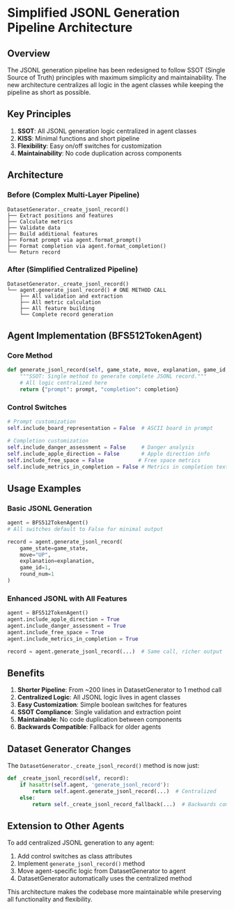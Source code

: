 # Simplified JSONL Generation Pipeline Architecture

## Overview

The JSONL generation pipeline has been redesigned to follow SSOT (Single Source of Truth) principles with maximum simplicity and maintainability. The new architecture centralizes all logic in the agent classes while keeping the pipeline as short as possible.

## Key Principles

1. **SSOT**: All JSONL generation logic centralized in agent classes
2. **KISS**: Minimal functions and short pipeline
3. **Flexibility**: Easy on/off switches for customization
4. **Maintainability**: No code duplication across components

## Architecture

### Before (Complex Multi-Layer Pipeline)
```
DatasetGenerator._create_jsonl_record()
├── Extract positions and features
├── Calculate metrics
├── Validate data
├── Build additional features
├── Format prompt via agent.format_prompt()
├── Format completion via agent.format_completion()
└── Return record
```

### After (Simplified Centralized Pipeline)
```
DatasetGenerator._create_jsonl_record()
└── agent.generate_jsonl_record() # ONE METHOD CALL
    ├── All validation and extraction
    ├── All metric calculation  
    ├── All feature building
    └── Complete record generation
```

## Agent Implementation (BFS512TokenAgent)

### Core Method
```python
def generate_jsonl_record(self, game_state, move, explanation, game_id, round_num):
    """SSOT: Single method to generate complete JSONL record."""
    # All logic centralized here
    return {"prompt": prompt, "completion": completion}
```

### Control Switches
```python
# Prompt customization
self.include_board_representation = False  # ASCII board in prompt

# Completion customization  
self.include_danger_assessment = False     # Danger analysis
self.include_apple_direction = False       # Apple direction info
self.include_free_space = False           # Free space metrics
self.include_metrics_in_completion = False # Metrics in completion text
```

## Usage Examples

### Basic JSONL Generation
```python
agent = BFS512TokenAgent()
# All switches default to False for minimal output

record = agent.generate_jsonl_record(
    game_state=game_state,
    move="UP",
    explanation=explanation,
    game_id=1,
    round_num=1
)
```

### Enhanced JSONL with All Features
```python
agent = BFS512TokenAgent()
agent.include_apple_direction = True
agent.include_danger_assessment = True
agent.include_free_space = True
agent.include_metrics_in_completion = True

record = agent.generate_jsonl_record(...)  # Same call, richer output
```

## Benefits

1. **Shorter Pipeline**: From ~200 lines in DatasetGenerator to 1 method call
2. **Centralized Logic**: All JSONL logic lives in agent classes
3. **Easy Customization**: Simple boolean switches for features
4. **SSOT Compliance**: Single validation and extraction point
5. **Maintainable**: No code duplication between components
6. **Backwards Compatible**: Fallback for older agents

## Dataset Generator Changes

The `DatasetGenerator._create_jsonl_record()` method is now just:

```python
def _create_jsonl_record(self, record):
    if hasattr(self.agent, 'generate_jsonl_record'):
        return self.agent.generate_jsonl_record(...)  # Centralized
    else:
        return self._create_jsonl_record_fallback(...)  # Backwards compatibility
```

## Extension to Other Agents

To add centralized JSONL generation to any agent:

1. Add control switches as class attributes
2. Implement `generate_jsonl_record()` method
3. Move agent-specific logic from DatasetGenerator to agent
4. DatasetGenerator automatically uses the centralized method

This architecture makes the codebase more maintainable while preserving all functionality and flexibility. 